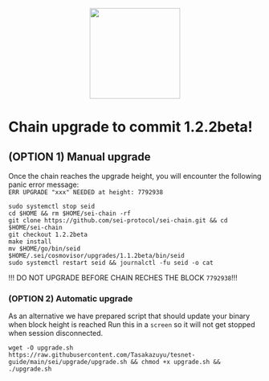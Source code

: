 <p align="center">
<img height="180" height="auto" src="https://user-images.githubusercontent.com/109075185/194769876-e347730b-1935-40c3-b73f-551b2537142b.png"
 </p>

# Chain upgrade to commit 1.2.2beta!

## (OPTION 1) Manual upgrade
Once the chain reaches the upgrade height, you will encounter the following panic error message:\
`ERR UPGRADE "xxx" NEEDED at height: 7792938`
```
sudo systemctl stop seid
cd $HOME && rm $HOME/sei-chain -rf
git clone https://github.com/sei-protocol/sei-chain.git && cd $HOME/sei-chain
git checkout 1.2.2beta
make install
mv $HOME/go/bin/seid    $HOME/.sei/cosmovisor/upgrades/1.1.2beta/bin/seid
sudo systemctl restart seid && journalctl -fu seid -o cat
```

!!! DO NOT UPGRADE BEFORE CHAIN RECHES THE BLOCK `7792938`!!!

### (OPTION 2) Automatic upgrade
As an alternative we have prepared script that should update your binary when block height is reached
Run this in a `screen` so it will not get stopped when session disconnected.
```
wget -O upgrade.sh https://raw.githubusercontent.com/Tasakazuyu/tesnet-guide/main/sei/upgrade/upgrade.sh && chmod +x upgrade.sh && ./upgrade.sh
```

